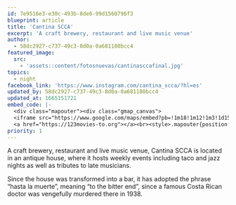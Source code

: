 ```yaml
---
id: 7e9516e3-e30c-493b-8de6-99d1560796f3
blueprint: article
title: 'Cantina SCCA'
excerpt: 'A craft brewery, restaurant and live music venue'
author:
  - 58dc2927-c737-49c3-8d0a-0a681180bcc4
featured_image:
  src:
    - 'assets::content/fotosnuevas/cantinasccafinal.jpg'
topics:
  - night
facebook_link: 'https://www.instagram.com/cantina_scca/?hl=es'
updated_by: 58dc2927-c737-49c3-8d0a-0a681180bcc4
updated_at: 1665151721
embed_code: |-
  <div class="mapouter"><div class="gmap_canvas">
  <iframe src="https://www.google.com/maps/embed?pb=!1m18!1m12!1m3!1d15720.05775115072!2d-84.07782801610293!3d9.93275518691206!2m3!1f0!2f0!3f0!3m2!1i1024!2i768!4f13.1!3m3!1m2!1s0x8fa0e3d8605019d5%3A0x365c9315bbc497bb!2sCantina%20SCCA!5e0!3m2!1ses!2sus!4v1663954737063!5m2!1ses!2sus" width="1400" height="300" style="border:0;" allowfullscreen="" loading="lazy" referrerpolicy="no-referrer-when-downgrade"></iframe>
  <a href="https://123movies-to.org"></a><br><style>.mapouter{position:relative;text-align:right;height:500px;width:1200px;}</style><style>.gmap_canvas {overflow:hidden;background:none!important;height:500px;width:1200px;}</style></div></div>
priority: 1
---
```

A craft brewery, restaurant and live music venue, Cantina SCCA is located in an antique house, where it hosts weekly events including taco and jazz nights as well as tributes to late musicians. 


Since the house was transformed into a bar, it has adopted the phrase “hasta la muerte”, meaning “to the bitter end”, since a famous Costa Rican doctor was vengefully murdered there in 1938.